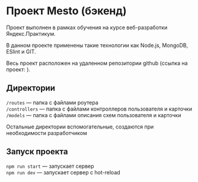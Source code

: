 # Проект Mesto (бэкенд) 

Проект выполнен в рамках обучения на курсе веб-разработки Яндекс.Практикум.

В данном проекте применены такие технологии как Node.js, MongoDB, ESlint и GIT.

Весь проект расположен на удаленном репозитории github (ссылка на проект: ).

## Директории

`/routes` — папка с файлами роутера  
`/controllers` — папка с файлами контроллеров пользователя и карточки   
`/models` — папка с файлами описания схем пользователя и карточки  
  
Остальные директории вспомогательные, создаются при необходимости разработчиком

## Запуск проекта

`npm run start` — запускает сервер   
`npm run dev` — запускает сервер с hot-reload
